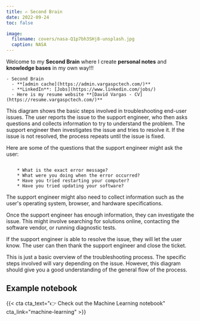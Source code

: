 ```yaml
---
title: ✍️ Second Brain
date: 2022-09-24
toc: false

image:
  filename: covers/nasa-Q1p7bh3SHj8-unsplash.jpg
  caption: NASA
---
```


Welcome to my **Second Brain** where I create **personal notes** and **knowledge bases** in my own way!!!

```markmap {height="500px"}
- Second Brain
  - **[admin cache](https://admin.vargaspctech.com/)**
  - **LinkedIn**: [Jobs](https://www.linkedin.com/jobs/)
  - Here is my resume website **[David Vargas - CV](https://resume.vargaspctech.com/)**
```

This diagram shows the basic steps involved in troubleshooting end-user issues. The user reports the issue to the support engineer, who then asks questions and collects information to try to understand the problem. The support engineer then investigates the issue and tries to resolve it. If the issue is not resolved, the process repeats until the issue is fixed.

Here are some of the questions that the support engineer might ask the user:

```markmap {height="500px"}

    * What is the exact error message?
    * What were you doing when the error occurred?
    * Have you tried restarting your computer?
    * Have you tried updating your software?

```

The support engineer might also need to collect information such as the user's operating system, browser, and hardware specifications.

Once the support engineer has enough information, they can investigate the issue. This might involve searching for solutions online, contacting the software vendor, or running diagnostic tests.

If the support engineer is able to resolve the issue, they will let the user know. The user can then thank the support engineer and close the ticket.

This is just a basic overview of the troubleshooting process. The specific steps involved will vary depending on the issue. However, this diagram should give you a good understanding of the general flow of the process.

## Example notebook

{{< cta cta_text="👉 Check out the Machine Learning notebook" cta_link="machine-learning" >}}
